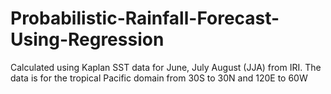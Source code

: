 # Probabilistic-Rainfall-Forecast-Using-Regression
Calculated using Kaplan SST data for June, July August (JJA) from IRI.  The data is for the tropical Pacific domain from 30S to 30N and 120E to 60W
